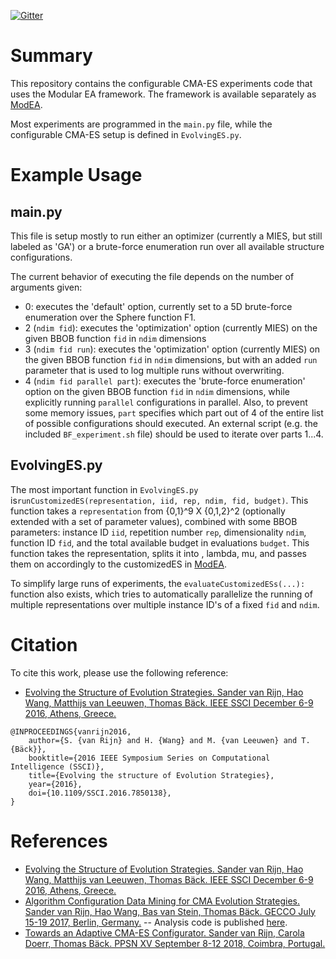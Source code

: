[![Gitter](https://badges.gitter.im/pyModEA/configuring-cmaes.svg)](https://gitter.im/pyModEA/configuring-cmaes?utm_source=badge&utm_medium=badge&utm_campaign=pr-badge)

# Summary #
This repository contains the configurable CMA-ES experiments code that uses the Modular EA framework. The framework is available separately as [ModEA](https://github.com/sjvrijn/ModEA).

Most experiments are programmed in the `main.py` file, while the configurable CMA-ES setup is defined in `EvolvingES.py`.


# Example Usage #

## main.py ##
This file is setup mostly to run either an optimizer (currently a MIES, but still labeled as 'GA') or a brute-force enumeration run over all available structure configurations.

The current behavior of executing the file depends on the number of arguments given:
* 0: executes the 'default' option, currently set to a 5D brute-force enumeration over the Sphere function F1.
* 2 (`ndim fid`): executes the 'optimization' option (currently MIES) on the given BBOB function `fid` in `ndim` dimensions
* 3 (`ndim fid run`): executes the 'optimization' option (currently MIES) on the given BBOB function `fid` in `ndim` dimensions, but with an added `run` parameter that is used to log multiple runs without overwriting.
* 4 (`ndim fid parallel part`): executes the 'brute-force enumeration' option on the given BBOB function `fid` in `ndim` dimensions, while explicitly running `parallel` configurations in parallel. Also, to prevent some memory issues, `part` specifies which part out of 4 of the entire list of possible configurations should executed. An external script (e.g. the included `BF_experiment.sh` file) should be used to iterate over parts 1...4.


## EvolvingES.py ##
The most important function in `EvolvingES.py` is`runCustomizedES(representation, iid, rep, ndim, fid, budget)`. This function takes a `representation` from {0,1}^9 X {0,1,2}^2 (optionally extended with a set of parameter values), combined with some BBOB parameters: instance ID `iid`, repetition number `rep`, dimensionality `ndim`, function ID `fid`, and the total available budget in evaluations `budget`. This function takes the representation, splits it into <configuration>, lambda, mu, <other parameters> and passes them on accordingly to the customizedES in [ModEA](https://github.com/sjvrijn/ModEA).

To simplify large runs of experiments, the `evaluateCustomizedESs(...):` function also exists, which tries to automatically parallelize the running of multiple representations over multiple instance ID's of a fixed `fid` and `ndim`.

# Citation #
To cite this work, please use the following reference:
* [Evolving the Structure of Evolution Strategies. Sander van Rijn, Hao Wang, Matthijs van Leeuwen, Thomas Bäck. IEEE SSCI December 6-9 2016, Athens, Greece.](https://ieeexplore.ieee.org/document/7850138)
```
@INPROCEEDINGS{vanrijn2016,
    author={S. {van Rijn} and H. {Wang} and M. {van Leeuwen} and T. {Bäck}},
    booktitle={2016 IEEE Symposium Series on Computational Intelligence (SSCI)}, 
    title={Evolving the structure of Evolution Strategies}, 
    year={2016},
    doi={10.1109/SSCI.2016.7850138},
}
```


# References #
 * [Evolving the Structure of Evolution Strategies. Sander van Rijn, Hao Wang, Matthijs van Leeuwen, Thomas Bäck. IEEE SSCI December 6-9 2016, Athens, Greece.](https://ieeexplore.ieee.org/document/7850138)
 * [Algorithm Configuration Data Mining for CMA Evolution Strategies. Sander van Rijn, Hao Wang, Bas van Stein, Thomas Bäck. GECCO July 15-19 2017, Berlin, Germany.](https://dl.acm.org/citation.cfm?id=3071205) -- Analysis code is published [here](https://github.com/sjvrijn/cma-es-configuration-data-mining).
 * [Towards an Adaptive CMA-ES Configurator. Sander van Rijn, Carola Doerr, Thomas Bäck. PPSN XV September 8-12 2018, Coimbra, Portugal.](https://link.springer.com/chapter/10.1007/978-3-319-99253-2_5)
